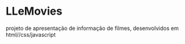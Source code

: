 # LLeMovies
projeto de apresentação de informação de filmes, desenvolvidos em html//css/javascript 
